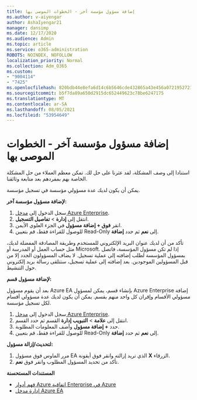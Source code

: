 ```yaml
---
title: إضافة مسؤول مؤسسة آخر - الخطوات الموصى بها
ms.author: v-aiyengar
author: AshaIyengar21
manager: dansimp
ms.date: 12/17/2020
ms.audience: Admin
ms.topic: article
ms.service: o365-administration
ROBOTS: NOINDEX, NOFOLLOW
localization_priority: Normal
ms.collection: Adm_O365
ms.custom:
- "9004114"
- "7425"
ms.openlocfilehash: 820bdb44e8efa6d14c6b5646cde432865a43e456a07219527218eecd1beb0819
ms.sourcegitcommit: b5f7da89a650d2915dc652449623c78be6247175
ms.translationtype: MT
ms.contentlocale: ar-SA
ms.lasthandoff: 08/05/2021
ms.locfileid: "53954649"
---
```

# <a name="add-another-enterprise-administrator---recommended-steps"></a>إضافة مسؤول مؤسسة آخر - الخطوات الموصى بها

استنادا إلى وصف المشكلة، لقد عثرنا على حل لك. تمكن معظم العملاء من حل المشكلة الخاصة بهم بمفردهم بعد متابعة وثائقنا.

يمكن أن يكون لديك عدة مسؤولي مؤسسة في تسجيل مؤسسة.

**لإضافة مسؤول مؤسسة آخر:**

1. سجل الدخول إلى [مدخل Azure Enterprise](https://ea.azure.com/).
1. انتقل إلى **إدارة**  >  **تفاصيل التسجيل**.
1. انقر **فوق + إضافة مسؤول** في الجزء العلوي الأيمن.
1. للوصول للقراءة فقط، قم بتعيين Read-Only إلى **نعم** ثم حدد **إضافة**.

تأكد من أن لديك عنوان البريد الإلكتروني للمستخدم وطريقة المصادقة المفضلة لديك، مثل حساب العمل أو المدرسة أو Microsoft. إذا لم تكن مسؤول المؤسسة، فاتصل بمسؤول المؤسسة لطلب إضافته إلى عملية تسجيل. لا يضاف المسؤولون الجدد إلا من قبل المسؤولين الموجودين. بعد إضافته إلى عملية تسجيل، ستتلقى رسالة بريد إلكتروني حول التنشيط.

**لإضافة مسؤول قسم:**

بعد أن يقوم مسؤول Azure EA بإنشاء قسم، يمكن لمسؤول Azure Enterprise إضافة مسؤولي الأقسام وإقران كل واحد منهم بقسم. يمكن أن يكون لديك عدة مسؤولي أقسام لكل تسجيل مؤسسة.

1. سجل الدخول إلى [مدخل Azure Enterprise](https://ea.azure.com/).
1. انتقل إلى **علامة**  >  **التبويب إدارة** القسم ثم حدد القسم.
1. حدد **+ إضافة مسؤول** وأضف المعلومات المطلوبة.
1. للوصول للقراءة فقط، قم بتعيين Read-Only إلى **نعم** ثم حدد **إضافة**.

**لتحديث/إزالة مسؤول:**

1. مرر الماوس فوق مسؤول EA الذي تريد إزالته وانقر فوق أيقونة **X** الزرقاء.
1. تأكد من تحديد المسؤول المطلوب وانقر فوق **نعم**.

**المستندات المستحسنة**

- [فهم أدوار Azure اتفاقية Enterprise في Azure](https://docs.microsoft.com/azure/billing/billing-understand-ea-roles)
- [إدارة مدخل Azure EA](https://docs.microsoft.com/azure/billing/billing-ea-portal-administration)
